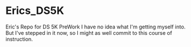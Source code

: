 # Erics_DS5K
Eric's  Repo for DS 5K PreWork
I have no idea what I'm getting myself into. But I've stepped in it now, so I might as well commit to this course of instruction.
